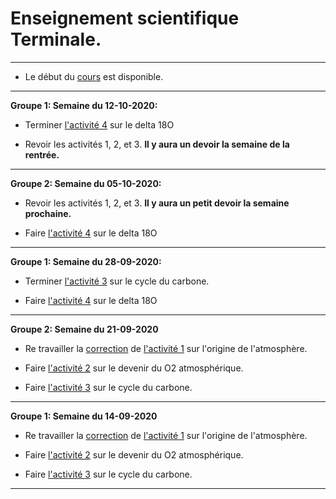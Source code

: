 # Enseignement scientifique Terminale.

______

- Le début du [cours](https://github.com/YannBouyeron/EST/blob/master/cours.md) est disponible.

_______

**Groupe 1: Semaine du 12-10-2020:**

- Terminer [l'activité 4](https://github.com/YannBouyeron/EST/blob/master/A4.md) sur le delta 18O

- Revoir les activités 1, 2, et 3. **Il y aura un devoir la semaine de la rentrée.**

________

**Groupe 2: Semaine du 05-10-2020:**

- Revoir les activités 1, 2, et 3. **Il y aura un petit devoir la semaine prochaine.**

- Faire [l'activité 4](https://github.com/YannBouyeron/EST/blob/master/A4.md) sur le delta 18O

_________

**Groupe 1: Semaine du 28-09-2020:**

- Terminer [l'activité 3](https://github.com/YannBouyeron/EST/blob/master/A3.md) sur le cycle du carbone.

- Faire [l'activité 4](https://github.com/YannBouyeron/EST/blob/master/A4.md) sur le delta 18O


__________


**Groupe 2: Semaine du 21-09-2020**

- Re travailler la [correction](https://github.com/YannBouyeron/EST/blob/master/A1%20correction.md) de [l'activité 1](https://github.com/YannBouyeron/EST/blob/master/A1.md) sur l'origine de l'atmosphère.

- Faire [l'activité 2](https://github.com/YannBouyeron/EST/blob/master/A2.md) sur le devenir du O2 atmosphérique.

- Faire [l'activité 3](https://github.com/YannBouyeron/EST/blob/master/A3.md) sur le cycle du carbone.

__________



**Groupe 1: Semaine du 14-09-2020**

- Re travailler la [correction](https://github.com/YannBouyeron/EST/blob/master/A1%20correction.md) de [l'activité 1](https://github.com/YannBouyeron/EST/blob/master/A1.md) sur l'origine de l'atmosphère.

- Faire [l'activité 2](https://github.com/YannBouyeron/EST/blob/master/A2.md) sur le devenir du O2 atmosphérique.

- Faire [l'activité 3](https://github.com/YannBouyeron/EST/blob/master/A3.md) sur le cycle du carbone.

__________


